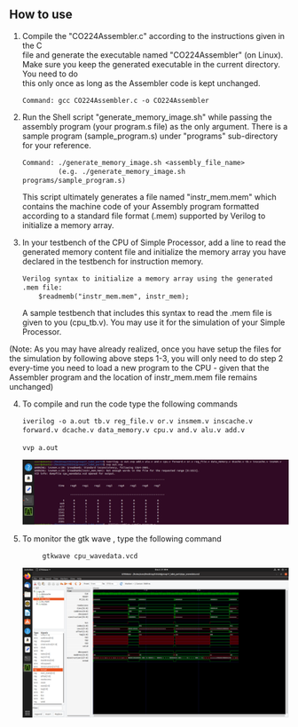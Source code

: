 
How to use 
-------------------------------------------------------------------


1.  Compile the "CO224Assembler.c" according to the instructions given in the C  
    file and generate the executable named "CO224Assembler" (on Linux). Make sure 
    you keep the generated executable in the current directory. You need to do  
    this only once as long as the Assembler code is kept unchanged.
        
        Command: gcc CO224Assembler.c -o CO224Assembler
    
    
2.  Run the Shell script "generate_memory_image.sh" while passing the assembly 
    program (your program.s file) as the only argument. There is a sample program 
    (sample_program.s) under "programs" sub-directory for your reference.
    
        Command: ./generate_memory_image.sh <assembly_file_name>
                 (e.g. ./generate_memory_image.sh programs/sample_program.s)
                 
    This script ultimately generates a file named "instr_mem.mem" which contains 
    the machine code of your Assembly program formatted according to a standard
    file format (.mem) supported by Verilog to initialize a memory array.


3.  In your testbench of the CPU of Simple Processor, add a line to read the 
    generated memory content file and initialize the memory array you have 
    declared in the testbench for instruction memory.
    
        Verilog syntax to initialize a memory array using the generated .mem file:
            $readmemb("instr_mem.mem", instr_mem);
            
    A sample testbench that includes this syntax to read the .mem file is given
    to you (cpu_tb.v). You may use it for the simulation of your Simple Processor.
    
    
  (Note: As you may have already realized, once you have setup the files for the 
    simulation by following above steps 1-3, you will only need to do step 2
    every-time you need to load a new program to the CPU - given that the Assembler 
    program and the location of instr_mem.mem file remains unchanged) 
    
 4. To compile and run the code type the following commands
 
        iverilog -o a.out tb.v reg_file.v or.v insmem.v inscache.v forward.v dcache.v data_memory.v cpu.v and.v alu.v add.v
        
        vvp a.out
        
    <img src='terminal.png'></img>
 
        
5. To monitor the  gtk wave , type the following command
        
            gtkwave cpu_wavedata.vcd
            
    <img src='gtkwave.png'></img>

        
        
    
    

    
